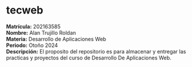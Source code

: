 # tecweb
**Matrícula:** 202163585\
**Nombre:** Alan Trujillo Roldan\
**Materia:** Desarrollo de Aplicaciones Web\
**Periodo:** Otoño 2024\
**Descripción:** El proposito del repositorio es para almacenar y entregar las practicas y proyectos del curso de Desarrollo De Aplicaciones Web.

